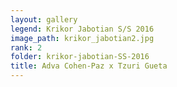 ```yaml
---
layout: gallery
legend: Krikor Jabotian S/S 2016
image_path: krikor_jabotian2.jpg
rank: 2
folder: krikor-jabotian-SS-2016
title: Adva Cohen-Paz x Tzuri Gueta
---
```

